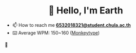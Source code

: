 <h1 align="center">👋 Hello, I'm Earth</h1>

- 📫 How to reach me **6532018321@student.chula.ac.th**
- ⌨️ Average WPM: 150~160 (<a href="https://monkeytype.com/profile/kcnti">Monkeytype</a>)

🤝
<!---
kcnti/kcnti is a ✨ special ✨ repository because its `README.md` (this file) appears on your GitHub profile.
You can click the Preview link to take a look at your changes.
--->
